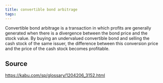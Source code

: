 ```yaml
---
title: convertible bond arbitrage
tags: 
---
```


Convertible bond arbitrage is a transaction in which profits are generally generated when there is a divergence between the bond price and the stock value. By buying an undervalued convertible bond and selling the cash stock of the same issuer, the difference between this conversion price and the price of the cash stock becomes profitable.

## Source
https://kabu.com/sp/glossary/1204206_3152.html